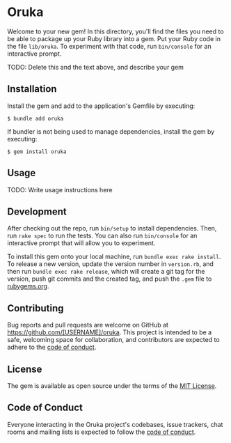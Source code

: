 # Oruka

Welcome to your new gem! In this directory, you'll find the files you need to be able to package up your Ruby library into a gem. Put your Ruby code in the file `lib/oruka`. To experiment with that code, run `bin/console` for an interactive prompt.

TODO: Delete this and the text above, and describe your gem

## Installation

Install the gem and add to the application's Gemfile by executing:

    $ bundle add oruka

If bundler is not being used to manage dependencies, install the gem by executing:

    $ gem install oruka

## Usage

TODO: Write usage instructions here

## Development

After checking out the repo, run `bin/setup` to install dependencies. Then, run `rake spec` to run the tests. You can also run `bin/console` for an interactive prompt that will allow you to experiment.

To install this gem onto your local machine, run `bundle exec rake install`. To release a new version, update the version number in `version.rb`, and then run `bundle exec rake release`, which will create a git tag for the version, push git commits and the created tag, and push the `.gem` file to [rubygems.org](https://rubygems.org).

## Contributing

Bug reports and pull requests are welcome on GitHub at https://github.com/[USERNAME]/oruka. This project is intended to be a safe, welcoming space for collaboration, and contributors are expected to adhere to the [code of conduct](https://github.com/[USERNAME]/oruka/blob/master/CODE_OF_CONDUCT.md).

## License

The gem is available as open source under the terms of the [MIT License](https://opensource.org/licenses/MIT).

## Code of Conduct

Everyone interacting in the Oruka project's codebases, issue trackers, chat rooms and mailing lists is expected to follow the [code of conduct](https://github.com/[USERNAME]/oruka/blob/master/CODE_OF_CONDUCT.md).
